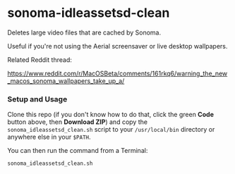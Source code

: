 # sonoma-idleassetsd-clean

Deletes large video files that are cached by Sonoma.

Useful if you're not using the Aerial screensaver or live desktop wallpapers.

Related Reddit thread:

https://www.reddit.com/r/MacOSBeta/comments/161rkq6/warning_the_new_macos_sonoma_wallpapers_take_up_a/

### Setup and Usage

Clone this repo (if you don't know how to do that, click the green **Code** button above, then **Download ZIP**) and copy the `sonoma_idleassetsd_clean.sh` script to your `/usr/local/bin` directory or anywhere else in your `$PATH`.

You can then run the command from a Terminal:

```
sonoma_idleassetsd_clean.sh
```
